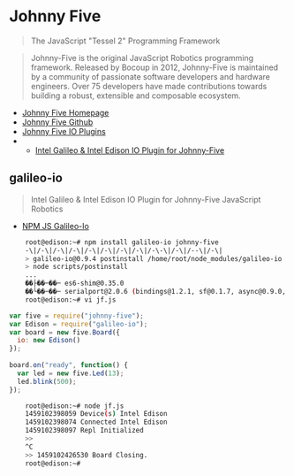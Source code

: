 Johnny Five
==

> The JavaScript "Tessel 2" Programming Framework

> Johnny-Five is the original JavaScript Robotics programming framework. Released by Bocoup in 2012, Johnny-Five is maintained by a community of passionate software developers and hardware engineers. Over 75 developers have made contributions towards building a robust, extensible and composable ecosystem.

- [Johnny Five Homepage](http://johnny-five.io/)
- [Johnny Five Github](https://github.com/rwaldron/johnny-five)
- [Johnny Five IO Plugins](https://github.com/rwaldron/johnny-five#io-plugins)
- - [Intel Galileo & Intel Edison IO Plugin for Johnny-Five](https://github.com/rwaldron/galileo-io/)

## galileo-io

> Intel Galileo &amp; Intel Edison IO Plugin for Johnny-Five JavaScript Robotics

- [NPM JS Galileo-Io](https://www.npmjs.com/package/galileo-io)

```sh
    root@edison:~# npm install galileo-io johnny-five
    -\|/-\|/-\|/-\|/-\|/-\|/-\|/-\|/-\-\|/-\|/--\|/-\|
    > galileo-io@0.9.4 postinstall /home/root/node_modules/galileo-io
    > node scripts/postinstall
    ...
    ��├��─��─ es6-shim@0.35.0
    ��└��─��─ serialport@2.0.6 (bindings@1.2.1, sf@0.1.7, async@0.9.0, debug@2.2.0, optimist@0.6.1, nan@2.0.9)
    root@edison:~# vi jf.js
```

```js
var five = require("johnny-five");
var Edison = require("galileo-io");
var board = new five.Board({
  io: new Edison()
});
 
board.on("ready", function() {
  var led = new five.Led(13);
  led.blink(500);
});
```

```sh
    root@edison:~# node jf.js
    1459102398059 Device(s) Intel Edison  
    1459102398074 Connected Intel Edison  
    1459102398097 Repl Initialized  
    >> 
    ^C
    >> 1459102426530 Board Closing. 
    root@edison:~# 
```